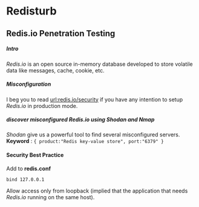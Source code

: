 # Redisturb
## Redis.io Penetration Testing 

##### Intro

*Redis.io* is an open source in-memory database developed to store volatile data like messages, cache, cookie, etc.

##### Misconfiguration

I beg you to read [url:redis.io/security](http://redis.io/topics/security) if you have any intention to setup *Redis.io* in production mode.

##### discover misconfigured *Redis.io* using *Shodan* and *Nmap*

*Shodan* give us a powerful tool to find several misconfigured servers.
**Keyword** :  ` { product:"Redis key-value store", port:"6379" } `
#### Security Best Practice
Add to **redis.conf**
```
bind 127.0.0.1
```
Allow access only from loopback (implied that the application that needs *Redis.io* running on the same host).
